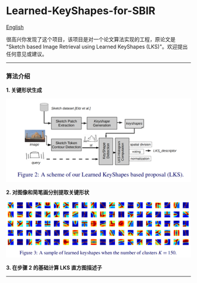 # Learned-KeyShapes-for-SBIR

[English](https://github.com/KangCai/Learned-KeyShapes-for-SBIR/blob/master/README.md)

很高兴你发现了这个项目，该项目是对一个论文算法实现的工程，原论文是 "Sketch based Image Retrieval using Learned KeyShapes (LKS)"。欢迎提出任何意见或建议。

---

### 算法介绍

**1. 关键形状生成**

<img src="https://raw.githubusercontent.com/KangCai/Learned-KeyShapes-for-SBIR/master/images/doc/1.png"/>

**2. 对图像和简笔画分别提取关键形状**

<img src="https://raw.githubusercontent.com/KangCai/Learned-KeyShapes-for-SBIR/master/images/doc/2.png"/>

**3. 在步骤 2 的基础计算 LKS 直方图描述子**


---

